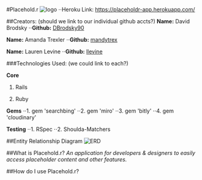 #Placehold.r
![logo](http://i.imgur.com/X9WVOuG.png?1)
⋅⋅Heroku Link: https://placeholdr-app.herokuapp.com/

##Creators: (should we link to our individual github accts?)
**Name:** David Brodsky
⋅⋅**Github:** [DBrodsky90](https://github.com/DBrodsky90)

**Name:** Amanda Trexler
⋅⋅**Github:** [mandytrex](https://github.com/mandytrex)

**Name:** Lauren Levine
⋅⋅**Github:** [llevine](https://github.com/llevine)

###Technologies Used: (we could link to each?)

**Core**

1. Rails

2. Ruby

**Gems**
⋅⋅1. gem 'searchbing'
⋅⋅2. gem 'miro'
⋅⋅3. gem 'bitly'
⋅⋅4. gem 'cloudinary'

**Testing**
⋅⋅1. RSpec
⋅⋅2. Shoulda-Matchers


##Entity Relationship Diagram 
![ERD](http://i.imgur.com/REohJ9O.png)

##What is Placehold.r?
*An application for developers & designers to easily access placeholder content and other features.*

##How do I use Placehold.r?



